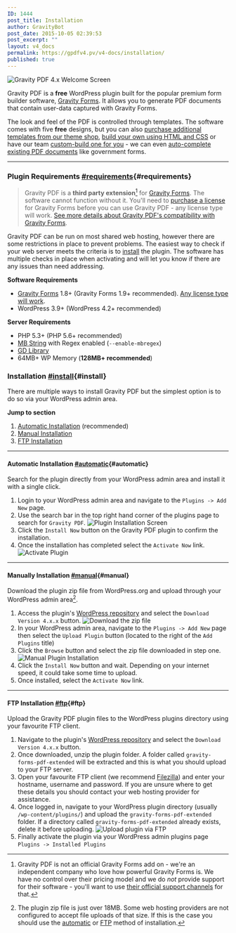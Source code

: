 ```yaml
---
ID: 1444
post_title: Installation
author: GravityBot
post_date: 2015-10-05 02:39:53
post_excerpt: ""
layout: v4_docs
permalink: https://gpdfv4.pv/v4-docs/installation/
published: true
---
```

![Gravity PDF 4.x Welcome Screen](https://gpdfv4.pv/app/uploads/2015/10/welcome-screen.png)

Gravity PDF is a **free** WordPress plugin built for the popular premium form builder software, [Gravity Forms](https://www.e-junkie.com/ecom/gb.php?cl=54585&c=ib&aff=235154). It allows you to generate PDF documents that contain user-data captured with Gravity Forms. 

The look and feel of the PDF is controlled through templates. The software comes with five **free** designs, but you can also [purchase additional templates from our theme shop](#), [build your own using HTML and CSS](#) or have our team [custom-build one for you](#) - we can even [auto-complete existing PDF documents](#) like government forms. 

---

### Plugin Requirements [#requirements](#requirements){#requirements}

> Gravity PDF is a **third party extension**[^1] for [Gravity Forms](https://www.e-junkie.com/ecom/gb.php?cl=54585&c=ib&aff=235154). The software cannot function without it. You'll need to [purchase a license](https://www.e-junkie.com/ecom/gb.php?cl=54585&c=ib&aff=235154) for Gravity Forms before you can use Gravity PDF - any license type will work. [See more details about Gravity PDF's compatibility with Gravity Forms](https://gpdfv4.pv/v4-docs/gravity-forms-compatibility/).

Gravity PDF can be run on most shared web hosting, however there are some restrictions in place to prevent problems. The easiest way to check if your web server meets the criteria is to [install](#install) the plugin. The software has multiple checks in place when activating and will let you know if there are any issues than need addressing. 

**Software Requirements**

* [Gravity Forms](https://www.e-junkie.com/ecom/gb.php?cl=54585&c=ib&aff=235154) 1.8+ (Gravity Forms 1.9+ recommended). [Any license type will work](https://gpdfv4.pv/v4-docs/gravity-forms-compatibility/#gravityforms-licenses).
* WordPress 3.9+ (WordPress 4.2+ recommended)

**Server Requirements**

* PHP 5.3+ (PHP 5.6+ recommended)
* [MB String](http://www.php.net/manual/en/mbstring.installation.php) with Regex enabled (`--enable-mbregex`)
* [GD Library](http://www.php.net/manual/en/image.installation.php)
* 64MB+ WP Memory (**128MB+ recommended**)

### Installation [#install](#install){#install}
There are multiple ways to install Gravity PDF but the simplest option is to do so via your WordPress admin area.

**Jump to section**

1. [Automatic Installation](#automatic) (recommended)
1. [Manual Installation](#manual)
1. [FTP Installation](#ftp)

---

#### Automatic Installation [#automatic](#automatic){#automatic}

Search for the plugin directly from your WordPress admin area and install it with a single click.

1. Login to your WordPress admin area and navigate to the `Plugins -> Add New` page.
1. Use the search bar in the top right hand corner of the plugins page to search for `Gravity PDF`.
   ![Plugin Installation Screen](https://gpdfv4.pv/app/uploads/2015/10/automatic-install.png)
1. Click the `Install Now` button on the Gravity PDF plugin to confirm the installation. 
1. Once the installation has completed select the `Activate Now` link. 
   ![Activate Plugin](https://gpdfv4.pv/app/uploads/2015/10/activate-gravity-pdf.png)

---

#### Manually Installation [#manual](#manual){#manual}

Download the plugin zip file from WordPress.org and upload through your WordPress admin area[^2].

1. Access the plugin's [WordPress repository](https://wordpress.org/plugins/gravity-forms-pdf-extended/) and select the `Download Version 4.x.x` button.
   ![Download the zip file](https://gpdfv4.pv/app/uploads/2015/10/download-plugin.png)
1. In your WordPress admin area, navigate to the `Plugins -> Add New` page then select the `Upload Plugin` button (located to the right of the `Add Plugins` title)
1. Click the `Browse` button and select the zip file downloaded in step one. 
   ![Manual Plugin Installation](https://gpdfv4.pv/app/uploads/2015/10/manual-plugin-installation.png)
1. Click the `Install Now` button and wait. Depending on your internet speed, it could take some time to upload.
1. Once installed, select the `Activate Now` link.

---

#### FTP Installation [#ftp](#ftp){#ftp}

Upload the Gravity PDF plugin files to the WordPress plugins directory using your favourite FTP client.

1. Navigate to the plugin's [WordPress repository](https://wordpress.org/plugins/gravity-forms-pdf-extended/) and select the `Download Version 4.x.x` button.
1. Once downloaded, unzip the plugin folder. A folder called `gravity-forms-pdf-extended` will be extracted and this is what you should upload to your FTP server.
1. Open your favourite FTP client (we recommend [Filezilla](https://filezilla-project.org/)) and enter your hostname, username and password. If you are unsure where to get these details you should contact your web hosting provider for assistance.
1. Once logged in, navigate to your WordPress plugin directory (usually `/wp-content/plugins/`) and upload the `gravity-forms-pdf-extended` folder. If a directory called `gravity-forms-pdf-extended` already exists, delete it before uploading.
   ![Upload plugin via FTP](https://gpdfv4.pv/app/uploads/2015/10/ftp-upload.png)
1. Finally activate the plugin via your WordPress admin plugins page `Plugins -> Installed Plugins`


[^1]: Gravity PDF is not an official Gravity Forms add on - we're an independent company who love how powerful Gravity Forms is. We have no control over their pricing model and we do *not* provide support for their software - you'll want to use [their official support channels](https://www.gravityhelp.com/support/) for that. 

[^2]: The plugin zip file is just over 18MB. Some web hosting providers are not configured to accept file uploads of that size. If this is the case you should use the [automatic](#automatic) or [FTP](#ftp) method of installation.
